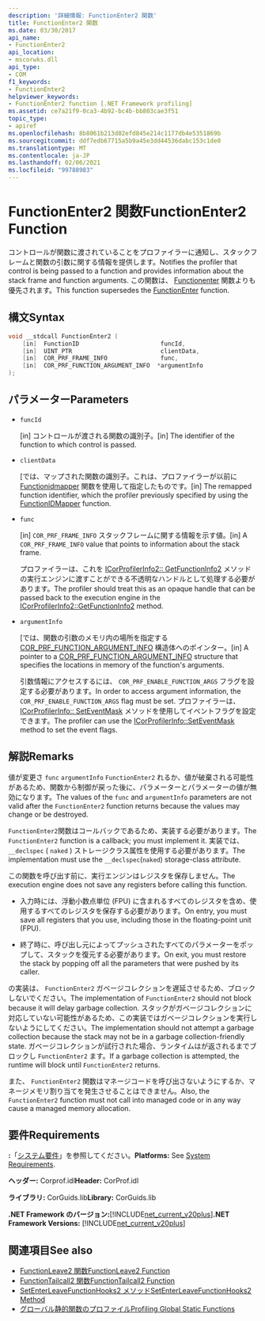 ```yaml
---
description: '詳細情報: FunctionEnter2 関数'
title: FunctionEnter2 関数
ms.date: 03/30/2017
api_name:
- FunctionEnter2
api_location:
- mscorwks.dll
api_type:
- COM
f1_keywords:
- FunctionEnter2
helpviewer_keywords:
- FunctionEnter2 function [.NET Framework profiling]
ms.assetid: ce7a21f9-0ca3-4b92-bc4b-bb803cae3f51
topic_type:
- apiref
ms.openlocfilehash: 8b8061b213d02efd845e214c1177db4e5351869b
ms.sourcegitcommit: ddf7edb67715a5b9a45e3dd44536dabc153c1de0
ms.translationtype: MT
ms.contentlocale: ja-JP
ms.lasthandoff: 02/06/2021
ms.locfileid: "99788983"
---
```

# <a name="functionenter2-function"></a><span data-ttu-id="0890c-103">FunctionEnter2 関数</span><span class="sxs-lookup"><span data-stu-id="0890c-103">FunctionEnter2 Function</span></span>

<span data-ttu-id="0890c-104">コントロールが関数に渡されていることをプロファイラーに通知し、スタックフレームと関数の引数に関する情報を提供します。</span><span class="sxs-lookup"><span data-stu-id="0890c-104">Notifies the profiler that control is being passed to a function and provides information about the stack frame and function arguments.</span></span> <span data-ttu-id="0890c-105">この関数は、 [Functionenter](functionenter-function.md) 関数よりも優先されます。</span><span class="sxs-lookup"><span data-stu-id="0890c-105">This function supersedes the [FunctionEnter](functionenter-function.md) function.</span></span>  
  
## <a name="syntax"></a><span data-ttu-id="0890c-106">構文</span><span class="sxs-lookup"><span data-stu-id="0890c-106">Syntax</span></span>  
  
```cpp  
void __stdcall FunctionEnter2 (  
    [in]  FunctionID                       funcId,
    [in]  UINT_PTR                         clientData,
    [in]  COR_PRF_FRAME_INFO               func,
    [in]  COR_PRF_FUNCTION_ARGUMENT_INFO  *argumentInfo  
);  
```  
  
## <a name="parameters"></a><span data-ttu-id="0890c-107">パラメーター</span><span class="sxs-lookup"><span data-stu-id="0890c-107">Parameters</span></span>

- `funcId`

  <span data-ttu-id="0890c-108">\[in] コントロールが渡される関数の識別子。</span><span class="sxs-lookup"><span data-stu-id="0890c-108">\[in] The identifier of the function to which control is passed.</span></span>

- `clientData`

  <span data-ttu-id="0890c-109">\[では、マップされた関数の識別子。これは、プロファイラーが以前に [Functionidmapper](functionidmapper-function.md) 関数を使用して指定したものです。</span><span class="sxs-lookup"><span data-stu-id="0890c-109">\[in] The remapped function identifier, which the profiler previously specified by using the [FunctionIDMapper](functionidmapper-function.md) function.</span></span>
  
- `func`

  <span data-ttu-id="0890c-110">\[in] `COR_PRF_FRAME_INFO` スタックフレームに関する情報を示す値。</span><span class="sxs-lookup"><span data-stu-id="0890c-110">\[in] A `COR_PRF_FRAME_INFO` value that points to information about the stack frame.</span></span>
  
  <span data-ttu-id="0890c-111">プロファイラーは、これを [ICorProfilerInfo2:: GetFunctionInfo2](icorprofilerinfo2-getfunctioninfo2-method.md) メソッドの実行エンジンに渡すことができる不透明なハンドルとして処理する必要があります。</span><span class="sxs-lookup"><span data-stu-id="0890c-111">The profiler should treat this as an opaque handle that can be passed back to the execution engine in the [ICorProfilerInfo2::GetFunctionInfo2](icorprofilerinfo2-getfunctioninfo2-method.md) method.</span></span>  
  
- `argumentInfo`

  <span data-ttu-id="0890c-112">\[では、関数の引数のメモリ内の場所を指定する [COR_PRF_FUNCTION_ARGUMENT_INFO](cor-prf-function-argument-info-structure.md) 構造体へのポインター。</span><span class="sxs-lookup"><span data-stu-id="0890c-112">\[in] A pointer to a [COR_PRF_FUNCTION_ARGUMENT_INFO](cor-prf-function-argument-info-structure.md) structure that specifies the locations in memory of the function's arguments.</span></span>

  <span data-ttu-id="0890c-113">引数情報にアクセスするには、 `COR_PRF_ENABLE_FUNCTION_ARGS` フラグを設定する必要があります。</span><span class="sxs-lookup"><span data-stu-id="0890c-113">In order to access argument information, the `COR_PRF_ENABLE_FUNCTION_ARGS` flag must be set.</span></span> <span data-ttu-id="0890c-114">プロファイラーは、 [ICorProfilerInfo:: SetEventMask](icorprofilerinfo-seteventmask-method.md) メソッドを使用してイベントフラグを設定できます。</span><span class="sxs-lookup"><span data-stu-id="0890c-114">The profiler can use the [ICorProfilerInfo::SetEventMask](icorprofilerinfo-seteventmask-method.md) method to set the event flags.</span></span>

## <a name="remarks"></a><span data-ttu-id="0890c-115">解説</span><span class="sxs-lookup"><span data-stu-id="0890c-115">Remarks</span></span>  

 <span data-ttu-id="0890c-116">値が変更さ `func` `argumentInfo` `FunctionEnter2` れるか、値が破棄される可能性があるため、関数から制御が戻った後に、パラメーターとパラメーターの値が無効になります。</span><span class="sxs-lookup"><span data-stu-id="0890c-116">The values of the `func` and `argumentInfo` parameters are not valid after the `FunctionEnter2` function returns because the values may change or be destroyed.</span></span>  
  
 <span data-ttu-id="0890c-117">`FunctionEnter2`関数はコールバックであるため、実装する必要があります。</span><span class="sxs-lookup"><span data-stu-id="0890c-117">The `FunctionEnter2` function is a callback; you must implement it.</span></span> <span data-ttu-id="0890c-118">実装では、 `__declspec` ( `naked` ) ストレージクラス属性を使用する必要があります。</span><span class="sxs-lookup"><span data-stu-id="0890c-118">The implementation must use the `__declspec`(`naked`) storage-class attribute.</span></span>  
  
 <span data-ttu-id="0890c-119">この関数を呼び出す前に、実行エンジンはレジスタを保存しません。</span><span class="sxs-lookup"><span data-stu-id="0890c-119">The execution engine does not save any registers before calling this function.</span></span>  
  
- <span data-ttu-id="0890c-120">入力時には、浮動小数点単位 (FPU) に含まれるすべてのレジスタを含め、使用するすべてのレジスタを保存する必要があります。</span><span class="sxs-lookup"><span data-stu-id="0890c-120">On entry, you must save all registers that you use, including those in the floating-point unit (FPU).</span></span>  
  
- <span data-ttu-id="0890c-121">終了時に、呼び出し元によってプッシュされたすべてのパラメーターをポップして、スタックを復元する必要があります。</span><span class="sxs-lookup"><span data-stu-id="0890c-121">On exit, you must restore the stack by popping off all the parameters that were pushed by its caller.</span></span>  
  
 <span data-ttu-id="0890c-122">の実装は、 `FunctionEnter2` ガベージコレクションを遅延させるため、ブロックしないでください。</span><span class="sxs-lookup"><span data-stu-id="0890c-122">The implementation of `FunctionEnter2` should not block because it will delay garbage collection.</span></span> <span data-ttu-id="0890c-123">スタックがガベージコレクションに対応していない可能性があるため、この実装ではガベージコレクションを実行しないようにしてください。</span><span class="sxs-lookup"><span data-stu-id="0890c-123">The implementation should not attempt a garbage collection because the stack may not be in a garbage collection-friendly state.</span></span> <span data-ttu-id="0890c-124">ガベージコレクションが試行された場合、ランタイムはが返されるまでブロックし `FunctionEnter2` ます。</span><span class="sxs-lookup"><span data-stu-id="0890c-124">If a garbage collection is attempted, the runtime will block until `FunctionEnter2` returns.</span></span>  
  
 <span data-ttu-id="0890c-125">また、 `FunctionEnter2` 関数はマネージコードを呼び出さないようにするか、マネージメモリ割り当てを発生させることはできません。</span><span class="sxs-lookup"><span data-stu-id="0890c-125">Also, the `FunctionEnter2` function must not call into managed code or in any way cause a managed memory allocation.</span></span>  
  
## <a name="requirements"></a><span data-ttu-id="0890c-126">要件</span><span class="sxs-lookup"><span data-stu-id="0890c-126">Requirements</span></span>  

 <span data-ttu-id="0890c-127">**:**「[システム要件](../../get-started/system-requirements.md)」を参照してください。</span><span class="sxs-lookup"><span data-stu-id="0890c-127">**Platforms:** See [System Requirements](../../get-started/system-requirements.md).</span></span>  
  
 <span data-ttu-id="0890c-128">**ヘッダー:** Corprof.idl</span><span class="sxs-lookup"><span data-stu-id="0890c-128">**Header:** CorProf.idl</span></span>  
  
 <span data-ttu-id="0890c-129">**ライブラリ:** CorGuids.lib</span><span class="sxs-lookup"><span data-stu-id="0890c-129">**Library:** CorGuids.lib</span></span>  
  
 <span data-ttu-id="0890c-130">**.NET Framework のバージョン:**[!INCLUDE[net_current_v20plus](../../../../includes/net-current-v20plus-md.md)]</span><span class="sxs-lookup"><span data-stu-id="0890c-130">**.NET Framework Versions:** [!INCLUDE[net_current_v20plus](../../../../includes/net-current-v20plus-md.md)]</span></span>  
  
## <a name="see-also"></a><span data-ttu-id="0890c-131">関連項目</span><span class="sxs-lookup"><span data-stu-id="0890c-131">See also</span></span>

- [<span data-ttu-id="0890c-132">FunctionLeave2 関数</span><span class="sxs-lookup"><span data-stu-id="0890c-132">FunctionLeave2 Function</span></span>](functionleave2-function.md)
- [<span data-ttu-id="0890c-133">FunctionTailcall2 関数</span><span class="sxs-lookup"><span data-stu-id="0890c-133">FunctionTailcall2 Function</span></span>](functiontailcall2-function.md)
- [<span data-ttu-id="0890c-134">SetEnterLeaveFunctionHooks2 メソッド</span><span class="sxs-lookup"><span data-stu-id="0890c-134">SetEnterLeaveFunctionHooks2 Method</span></span>](icorprofilerinfo2-setenterleavefunctionhooks2-method.md)
- [<span data-ttu-id="0890c-135">グローバル静的関数のプロファイル</span><span class="sxs-lookup"><span data-stu-id="0890c-135">Profiling Global Static Functions</span></span>](profiling-global-static-functions.md)
